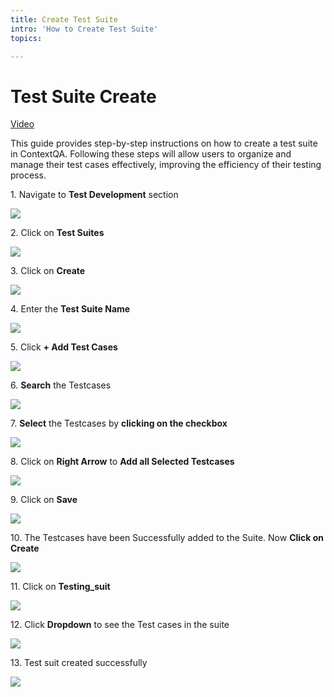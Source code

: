 ```yaml
---
title: Create Test Suite
intro: 'How to Create Test Suite'
topics:

---
```



# Test Suite Create

[Video](https://www.youtube.com/watch?v=yqQufISzvGw&list=PLfRq0FuuqhRnYtoF6kHsDdZc7ekSgpg6V&index=9)

This guide provides step-by-step instructions on how to create a test suite in ContextQA. Following these steps will allow users to organize and manage their test cases effectively, improving the efficiency of their testing process.

1\. Navigate to **Test Development** section

![](https://ajeuwbhvhr.cloudimg.io/colony-recorder.s3.amazonaws.com/files/2024-02-29/49aef7a1-8fa9-4c5c-9921-74bb4c29ccab/user_cropped_screenshot.jpeg?tl_px=0,0&br_px=1075,600&force_format=png&wat_scale=95&wat=1&wat_opacity=0.7&wat_gravity=northwest&wat_url=https://colony-recorder.s3.us-west-1.amazonaws.com/images/watermarks/FB923C_standard.png&wat_pad=3,218)


2\. Click on **Test Suites**

![](https://ajeuwbhvhr.cloudimg.io/colony-recorder.s3.amazonaws.com/files/2024-02-29/a5360244-f5f5-4f02-aed1-a8234c30c30c/ascreenshot.jpeg?tl_px=0,102&br_px=1376,871&force_format=png&width=1120.0&wat=1&wat_opacity=0.7&wat_gravity=northwest&wat_url=https://colony-recorder.s3.us-west-1.amazonaws.com/images/watermarks/FB923C_standard.png&wat_pad=116,276)


3\. Click on **Create**

![](https://ajeuwbhvhr.cloudimg.io/colony-recorder.s3.amazonaws.com/files/2024-02-28/56718d0c-4f20-4a8c-b4ba-6c1bd68b4749/ascreenshot.jpeg?tl_px=203,0&br_px=1923,961&force_format=png&width=1120.0&wat=1&wat_opacity=0.7&wat_gravity=northwest&wat_url=https://colony-recorder.s3.us-west-1.amazonaws.com/images/watermarks/FB923C_standard.png&wat_pad=1029,-7)


4\. Enter the **Test Suite Name**

![](https://ajeuwbhvhr.cloudimg.io/colony-recorder.s3.amazonaws.com/files/2024-02-29/e9eb7bb4-2f79-46cb-8766-35571849a2aa/ascreenshot.jpeg?tl_px=57,0&br_px=1433,769&force_format=png&width=1120.0&wat=1&wat_opacity=0.7&wat_gravity=northwest&wat_url=https://colony-recorder.s3.us-west-1.amazonaws.com/images/watermarks/FB923C_standard.png&wat_pad=524,126)


5\. Click **+ Add Test Cases**

![](https://ajeuwbhvhr.cloudimg.io/colony-recorder.s3.amazonaws.com/files/2024-02-28/b6da9b53-437c-4371-a468-bc585f10e146/ascreenshot.jpeg?tl_px=0,96&br_px=1376,865&force_format=png&width=1120.0&wat=1&wat_opacity=0.7&wat_gravity=northwest&wat_url=https://colony-recorder.s3.us-west-1.amazonaws.com/images/watermarks/FB923C_standard.png&wat_pad=324,277)


6\. **Search** the Testcases

![](https://ajeuwbhvhr.cloudimg.io/colony-recorder.s3.amazonaws.com/files/2024-02-28/1ef80e3d-e200-41c0-8365-4992dece889c/ascreenshot.jpeg?tl_px=487,0&br_px=1562,600&force_format=png&wat_scale=95&wat=1&wat_opacity=0.7&wat_gravity=northwest&wat_url=https://colony-recorder.s3.us-west-1.amazonaws.com/images/watermarks/FB923C_standard.png&wat_pad=502,120)


7\. **Select** the Testcases by **clicking on the checkbox**

![](https://ajeuwbhvhr.cloudimg.io/colony-recorder.s3.amazonaws.com/files/2024-02-28/d175aed2-1b62-4938-afa6-d39d52a05fbd/ascreenshot.jpeg?tl_px=165,35&br_px=1240,636&force_format=png&wat_scale=95&wat=1&wat_opacity=0.7&wat_gravity=northwest&wat_url=https://colony-recorder.s3.us-west-1.amazonaws.com/images/watermarks/FB923C_standard.png&wat_pad=502,265)


8\. Click on **Right Arrow** to **Add all Selected Testcases**

![](https://ajeuwbhvhr.cloudimg.io/colony-recorder.s3.amazonaws.com/files/2024-02-28/a3f5fbcb-06a2-4b16-9032-2f92927c3329/ascreenshot.jpeg?tl_px=684,137&br_px=1759,738&force_format=png&wat_scale=95&wat=1&wat_opacity=0.7&wat_gravity=northwest&wat_url=https://colony-recorder.s3.us-west-1.amazonaws.com/images/watermarks/FB923C_standard.png&wat_pad=502,265)


9\. Click on **Save**

![](https://ajeuwbhvhr.cloudimg.io/colony-recorder.s3.amazonaws.com/files/2024-02-28/79702ae2-e1e3-477f-98b8-b641c8d94aa2/ascreenshot.jpeg?tl_px=203,0&br_px=1923,962&force_format=png&width=1120.0&wat=1&wat_opacity=0.7&wat_gravity=northwest&wat_url=https://colony-recorder.s3.us-west-1.amazonaws.com/images/watermarks/FB923C_standard.png&wat_pad=932,537)


10\. The Testcases have been Successfully added to the Suite. Now **Click on Create**

![](https://ajeuwbhvhr.cloudimg.io/colony-recorder.s3.amazonaws.com/files/2024-02-29/0c852a22-9a2f-41e1-8be9-a3987469e181/user_cropped_screenshot.jpeg?tl_px=203,0&br_px=1923,962&force_format=png&width=1120.0&wat=1&wat_opacity=0.7&wat_gravity=northwest&wat_url=https://colony-recorder.s3.us-west-1.amazonaws.com/images/watermarks/FB923C_standard.png&wat_pad=884,544)


11\. Click on **Testing_suit**

![](https://ajeuwbhvhr.cloudimg.io/colony-recorder.s3.amazonaws.com/files/2024-02-28/6d725d26-1070-4261-94ff-c615f6c8bf49/ascreenshot.jpeg?tl_px=0,0&br_px=1719,961&force_format=png&width=1120.0&wat=1&wat_opacity=0.7&wat_gravity=northwest&wat_url=https://colony-recorder.s3.us-west-1.amazonaws.com/images/watermarks/FB923C_standard.png&wat_pad=279,228)


12\. Click **Dropdown** to see the Test cases in the suite

![](https://ajeuwbhvhr.cloudimg.io/colony-recorder.s3.amazonaws.com/files/2024-02-28/ffad5bd9-2831-4de6-917d-4df1e8b6e58f/ascreenshot.jpeg?tl_px=0,0&br_px=1923,962&force_format=png&width=1120.0&wat=1&wat_opacity=0.7&wat_gravity=northwest&wat_url=https://colony-recorder.s3.us-west-1.amazonaws.com/images/watermarks/FB923C_standard.png&wat_pad=1033,40)


13\. Test suit created successfully

![](https://ajeuwbhvhr.cloudimg.io/colony-recorder.s3.amazonaws.com/files/2024-02-29/1fc9e8c8-b1d9-4e05-abce-f5d4ab727c80/user_cropped_screenshot.jpeg?tl_px=582,0&br_px=1657,600&force_format=png&wat_scale=95&wat=1&wat_opacity=0.7&wat_gravity=northwest&wat_url=https://colony-recorder.s3.us-west-1.amazonaws.com/images/watermarks/FB923C_standard.png&wat_pad=502,196)



